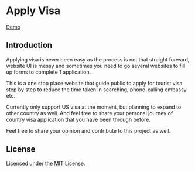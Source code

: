 # Apply Visa

[Demo](https://applyvisa.info)

## Introduction

Applying visa is never been easy as the process is not that straight forward, website UI is messy and sometimes you need to go several websites to fill up forms to complete 1 application.

This is a one stop place website that guide public to apply for tourist visa step by step to reduce the time taken in searching, phone-calling embassy etc.

Currently only support US visa at the moment, but planning to expand to other country as well. And feel free to share your personal journey of country visa application that you have been through before.

Feel free to share your opinion and contribute to this project as well.

## License

Licensed under the [MIT](https://github.com/GarrickBee/apply-visa/blob/main/LICENSE) License.

